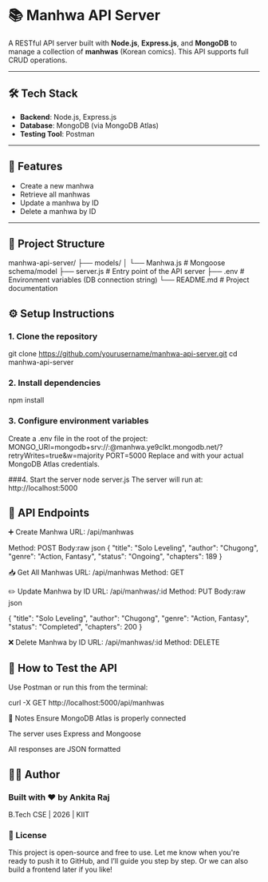 # 📚 Manhwa API Server

A RESTful API server built with **Node.js**, **Express.js**, and **MongoDB** to manage a collection of **manhwas** (Korean comics). This API supports full CRUD operations.

---

## 🛠 Tech Stack

- **Backend**: Node.js, Express.js
- **Database**: MongoDB (via MongoDB Atlas)
- **Testing Tool**: Postman

---

## 🚀 Features

- Create a new manhwa
- Retrieve all manhwas
- Update a manhwa by ID
- Delete a manhwa by ID

---

## 📁 Project Structure

manhwa-api-server/
├── models/
│ └── Manhwa.js # Mongoose schema/model
├── server.js # Entry point of the API server
├── .env # Environment variables (DB connection string)
└── README.md # Project documentation


## ⚙️ Setup Instructions

### 1. Clone the repository
git clone https://github.com/yourusername/manhwa-api-server.git
cd manhwa-api-server

### 2. Install dependencies
npm install


### 3. Configure environment variables
Create a .env file in the root of the project:
MONGO_URI=mongodb+srv://<your-username>:<your-password>@manhwa.ye9clkt.mongodb.net/?retryWrites=true&w=majority
PORT=5000
Replace <your-username> and <your-password> with your actual MongoDB Atlas credentials.


###4. Start the server
node server.js
The server will run at:
http://localhost:5000


## 🔗 API Endpoints
➕ Create Manhwa
URL: /api/manhwas

Method: POST
Body:raw
json
{
  "title": "Solo Leveling",
  "author": "Chugong",
  "genre": "Action, Fantasy",
  "status": "Ongoing",
  "chapters": 189
}


📥 Get All Manhwas
URL: /api/manhwas
Method: GET



✏️ Update Manhwa by ID
URL: /api/manhwas/:id
Method: PUT
Body:raw
json

{
  "title": "Solo Leveling",
  "author": "Chugong",
  "genre": "Action, Fantasy",
  "status": "Completed",
  "chapters": 200
}



❌ Delete Manhwa by ID
URL: /api/manhwas/:id
Method: DELETE



## 🧪 How to Test the API
Use Postman or run this from the terminal:

curl -X GET http://localhost:5000/api/manhwas

📌 Notes
Ensure MongoDB Atlas is properly connected

The server uses Express and Mongoose

All responses are JSON formatted

## 👩‍💻 Author
### Built with ❤️ by Ankita Raj
B.Tech CSE | 2026 | KIIT

### 📂 License
This project is open-source and free to use.
Let me know when you're ready to push it to GitHub, and I’ll guide you step by step. Or we can also build a frontend later if you like!








